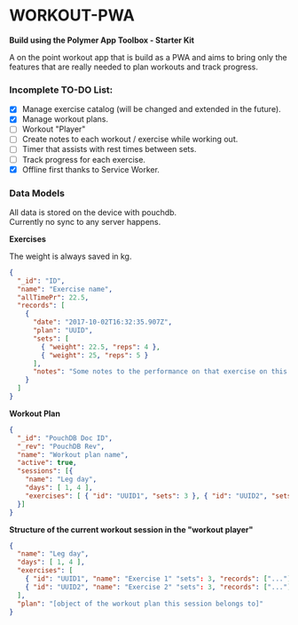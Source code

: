 # WORKOUT-PWA

**Build using the Polymer App Toolbox - Starter Kit**

A on the point workout app that is build as a PWA and aims to bring only the features that are really needed to plan workouts and track progress.

### Incomplete TO-DO List:

* [x] Manage exercise catalog (will be changed and extended in the future).
* [x] Manage workout plans.
* [ ] Workout "Player"
* [ ] Create notes to each workout / exercise while working out.
* [ ] Timer that assists with rest times between sets.
* [ ] Track progress for each exercise.
* [x] Offline first thanks to Service Worker.

### Data Models

All data is stored on the device with pouchdb.  
Currently no sync to any server happens.

**Exercises**

The weight is always saved in kg.

```json
{
  "_id": "ID",
  "name": "Exercise name",
  "allTimePr": 22.5,
  "records": [
    {
      "date": "2017-10-02T16:32:35.907Z",
      "plan": "UUID",
      "sets": [
        { "weight": 22.5, "reps": 4 },
        { "weight": 25, "reps": 5 }
      ],
      "notes": "Some notes to the performance on that exercise on this particular training day"
    }
  ]
}
```

**Workout Plan**

```json
{
  "_id": "PouchDB Doc ID",
  "_rev": "PouchDB Rev",
  "name": "Workout plan name",
  "active": true,
  "sessions": [{
    "name": "Leg day",
    "days": [ 1, 4 ],
    "exercises": [ { "id": "UUID1", "sets": 3 }, { "id": "UUID2", "sets": 3 } ]
  }]
}
```

**Structure of the current workout session in the "workout player"**

```json
{
  "name": "Leg day",
  "days": [ 1, 4 ],
  "exercises": [
    { "id": "UUID1", "name": "Exercise 1" "sets": 3, "records": ["..."] },
    { "id": "UUID2", "name": "Exercise 2" "sets": 3, "records": ["..."] }
  ],
  "plan": "[object of the workout plan this session belongs to]"
}
```